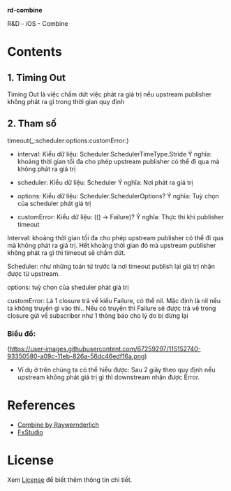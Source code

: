 **rd-combine** 

R&D - iOS - Combine

# Contents
## 1. Timing Out
Timing Out là việc chấm dứt việc phát ra giá trị nếu upstream publisher không phát ra  gì trong thời gian quy định

## 2. Tham số
timeout(_:scheduler:options:customError:)
- interval:
Kiểu dữ liệu: Scheduler.SchedulerTimeType.Stride
Ý nghĩa:  khoảng thời gian tối đa cho phép upstream publisher có thể đi qua mà không phát ra giá trị

- scheduler:
Kiểu dữ liệu: Scheduler
Ý nghĩa: Nơi phát ra giá trị
- options:
Kiểu dữ liệu: Scheduler.SchedulerOptions?
Ý nghĩa: Tuỳ chọn của scheduler phát giá trị

- customError:
Kiểu dữ liệu: (() -> Failure)?
Ý nghĩa: Thực thi khi publisher timeout

Interval: khoảng thời gian tối đa cho phép upstream publisher có thể đi qua mà không phát ra giá trị. Hết khoảng thời gian đó mà upstream publisher không phát ra gì thì timeout sẽ chấm dứt.

Scheduler: như những toán tử trước là nơi timeout publish lại giá trị nhận được từ upstream.

options: tuỳ chọn của sheduler phát giá trị

customError:
Là 1 closure trả về kiểu Failure, có thể nil. Mặc định là nil nếu ta không truyền gì vào thì..
Nếu có truyền thì Failure sẽ được trả về trong closure gửi về subscriber như 1 thông báo cho lý do bị dừng lại

### Biểu đồ:
(https://user-images.githubusercontent.com/67259297/115152740-93350580-a09c-11eb-826a-56dc46edf16a.png)
- Ví dụ ở trên chúng ta có thể hiểu được: Sau 2 giây theo quy định nếu upstream không phát giá trị gì thì downstream nhận được Error.
# References
- [Combine by Raywernderlich](https://www.raywenderlich.com/books/combine-asynchronous-programming-with-swift/v2.0)
- [FxStudio](https://fxstudio.dev/category/code/combine/)

# License
Xem [License](https://github.com/blkbrds/rd-combine/blob/main/LICENSE) để biết thêm thông tin chi tiết.
